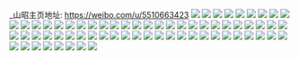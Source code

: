 _山昭主页地址: https://weibo.com/u/5510663423 
![](https://wx4.sinaimg.cn/mw2000/0060Wbi7ly1h9dtfoomryj32c0340b2a.jpg) 
![](https://wx4.sinaimg.cn/mw2000/0060Wbi7ly1h9dtfmi7s8j32c03401kz.jpg) 
![](https://wx4.sinaimg.cn/mw2000/0060Wbi7ly1h9dtfnoaypj32c0340hdv.jpg) 
![](https://wx4.sinaimg.cn/mw2000/0060Wbi7ly1h9dtfisvpwj327i2y0b2a.jpg) 
![](https://wx4.sinaimg.cn/mw2000/0060Wbi7ly1h9dtfkzv66j32c0340u0y.jpg) 
![](https://wx4.sinaimg.cn/mw2000/0060Wbi7ly1h9dtfpvv2tj32c0340b2a.jpg) 
![](https://wx4.sinaimg.cn/mw2000/0060Wbi7ly1h9cxne718aj30u0140k0r.jpg) 
![](https://wx4.sinaimg.cn/mw2000/0060Wbi7ly1h9cxneoo8ij30u0140qbk.jpg) 
![](https://wx4.sinaimg.cn/mw2000/0060Wbi7ly1h9cxnfe5wuj30u0140qdb.jpg) 
![](https://wx4.sinaimg.cn/mw2000/0060Wbi7ly1h9cxnfw1m8j30u0140tgm.jpg) 
![](https://wx4.sinaimg.cn/mw2000/0060Wbi7ly1h9cxngkygtj30u01407ci.jpg) 
![](https://wx4.sinaimg.cn/mw2000/0060Wbi7ly1h9cxnh45mdj30u0140n4s.jpg) 
![](https://wx4.sinaimg.cn/mw2000/0060Wbi7ly1h9ckdbcv7bj30nw0mzak2.jpg) 
![](https://wx4.sinaimg.cn/mw2000/0060Wbi7ly1h9ckdcxh7bj30jo0mxtfh.jpg) 
![](https://wx4.sinaimg.cn/mw2000/0060Wbi7ly1h9ckdi6u04j30rc0n0k2u.jpg) 
![](https://wx4.sinaimg.cn/mw2000/0060Wbi7ly1h9ckdn5er3j30ql0mydpv.jpg) 
![](https://wx4.sinaimg.cn/mw2000/0060Wbi7ly1h9ckf3dzlkj30kh0mzn3q.jpg) 
![](https://wx4.sinaimg.cn/mw2000/0060Wbi7ly1h9ckf82zgzj31ds0n0qd7.jpg) 
![](https://wx4.sinaimg.cn/mw2000/0060Wbi7ly1h9ckf8k6o6j30i10n0n17.jpg) 
![](https://wx4.sinaimg.cn/mw2000/0060Wbi7ly1h9ckdz0r66j30hx0n0djn.jpg) 
![](https://wx4.sinaimg.cn/mw2000/0060Wbi7ly1h9aov6cwjrj32c03401ky.jpg) 
![](https://wx4.sinaimg.cn/mw2000/0060Wbi7ly1h9aov82n1wj32c0340x6p.jpg) 
![](https://wx4.sinaimg.cn/mw2000/0060Wbi7ly1h9aovfqgqmj33402c0b2a.jpg) 
![](https://wx4.sinaimg.cn/mw2000/0060Wbi7ly1h9aovl80upj32c0340e82.jpg) 
![](https://wx4.sinaimg.cn/mw2000/0060Wbi7ly1h993zsma7ej32c0340npe.jpg) 
![](https://wx4.sinaimg.cn/mw2000/0060Wbi7ly1h993zr9inmj32c03404qq.jpg) 
![](https://wx4.sinaimg.cn/mw2000/0060Wbi7ly1h991sp1krbj30n01ds13v.jpg) 
![](https://wx4.sinaimg.cn/mw2000/0060Wbi7ly1h991sd8ddnj30n01ds4k6.jpg) 
![](https://wx4.sinaimg.cn/mw2000/0060Wbi7ly1h991td1mahj30mz13t48d.jpg) 
![](https://wx4.sinaimg.cn/mw2000/0060Wbi7ly1h96znv13ocj30u01407b1.jpg) 
![](https://wx4.sinaimg.cn/mw2000/0060Wbi7ly1h96w1pydfbj30n01dste8.jpg) 
![](https://wx4.sinaimg.cn/mw2000/0060Wbi7ly1h96w1p473lj30n01dstb9.jpg) 
![](https://wx4.sinaimg.cn/mw2000/0060Wbi7ly1h96cdol10ej30n01ds7mi.jpg) 
![](https://wx4.sinaimg.cn/mw2000/0060Wbi7ly1h96cdmgndgj30n01dsdrb.jpg) 
![](https://wx4.sinaimg.cn/mw2000/0060Wbi7ly1h963kd4obfj31ds0n01kx.jpg) 
![](https://wx4.sinaimg.cn/mw2000/0060Wbi7ly1h93zubagpxj30n01dsaeo.jpg) 
![](https://wx4.sinaimg.cn/mw2000/0060Wbi7ly1h92rzsgh28j30n01dsdkx.jpg) 
![](https://wx4.sinaimg.cn/mw2000/0060Wbi7ly1h92rzroj0lj30n01ds796.jpg) 
![](https://wx4.sinaimg.cn/mw2000/0060Wbi7ly1h91nb51bgpj31ds0n0jz7.jpg) 
![](https://wx4.sinaimg.cn/mw2000/0060Wbi7ly1h91nb4tc6zj31ds0n0gt8.jpg) 
![](https://wx4.sinaimg.cn/mw2000/0060Wbi7ly1h91nbmfziij31ds0n046b.jpg) 
![](https://wx4.sinaimg.cn/mw2000/0060Wbi7ly1h91nbm5ragj31ds0n0qah.jpg) 
![](https://wx4.sinaimg.cn/mw2000/0060Wbi7ly1h91nc63zwoj31ds0n0tg6.jpg) 
![](https://wx4.sinaimg.cn/mw2000/0060Wbi7ly1h8za4jqhnjj30n01ds12j.jpg) 
![](https://wx4.sinaimg.cn/mw2000/0060Wbi7ly1h8za4k1dp6j30mz0rcdhu.jpg) 
![](https://wx4.sinaimg.cn/mw2000/0060Wbi7ly1h8yy59vurnj30n01dsn7o.jpg) 
![](https://wx4.sinaimg.cn/mw2000/0060Wbi7ly1h8yy4v3854j30n01ds7qe.jpg) 
![](https://wx4.sinaimg.cn/mw2000/0060Wbi7ly1h8yy2tay0ej31ds0n0h10.jpg) 
![](https://wx4.sinaimg.cn/mw2000/0060Wbi7ly1h8yy5nvvscj30kb0mz45m.jpg) 
![](https://wx4.sinaimg.cn/mw2000/0060Wbi7ly1h8yqjuyyg1j30n01dsjwa.jpg) 
![](https://wx4.sinaimg.cn/mw2000/0060Wbi7ly1h8y4zh36u1j30n01dsqo5.jpg) 
![](https://wx4.sinaimg.cn/mw2000/0060Wbi7ly1h8y4v26qpsj31ds0n0tqt.jpg) 
![](https://wx4.sinaimg.cn/mw2000/0060Wbi7ly1h8y4tp82l3j30hk0mzq93.jpg) 
![](https://wx4.sinaimg.cn/mw2000/0060Wbi7ly1h8y4toxmrcj30j50mq78b.jpg) 
![](https://wx4.sinaimg.cn/mw2000/0060Wbi7ly1h8y4tph1oej30i90n00zc.jpg) 
![](https://wx4.sinaimg.cn/mw2000/0060Wbi7ly1h8ueupn2upj30n01dsnfw.jpg) 
![](https://wx4.sinaimg.cn/mw2000/0060Wbi7ly1h8ueuqan7cj30n01dsnhd.jpg) 
![](https://wx4.sinaimg.cn/mw2000/0060Wbi7ly1h8ueur8gm3j30n01dse0h.jpg) 
![](https://wx4.sinaimg.cn/mw2000/0060Wbi7ly1h8ueurvsk1j30n01dsngw.jpg) 
![](https://wx4.sinaimg.cn/mw2000/0060Wbi7ly1h8ueup0922j30n01ds1cy.jpg) 
![](https://wx4.sinaimg.cn/mw2000/0060Wbi7ly1h8ueustdf9j30n01dsh5l.jpg) 
![](https://wx4.sinaimg.cn/mw2000/0060Wbi7ly1h8ueuu59tcj30n01dsqmp.jpg) 
![](https://wx4.sinaimg.cn/mw2000/0060Wbi7ly1h8t72bi78ej30n01ds0yh.jpg) 
![](https://wx4.sinaimg.cn/mw2000/0060Wbi7ly1h8t729w7vqj30u0140wkn.jpg) 
![](https://wx4.sinaimg.cn/mw2000/0060Wbi7ly1h8t729eys6j30u0140teo.jpg) 
![](https://wx4.sinaimg.cn/mw2000/0060Wbi7ly1h8pk0mws08j30n017lag0.jpg) 
![](https://wx4.sinaimg.cn/mw2000/0060Wbi7ly1h8nnkscqjzj31ds0n0thd.jpg) 
